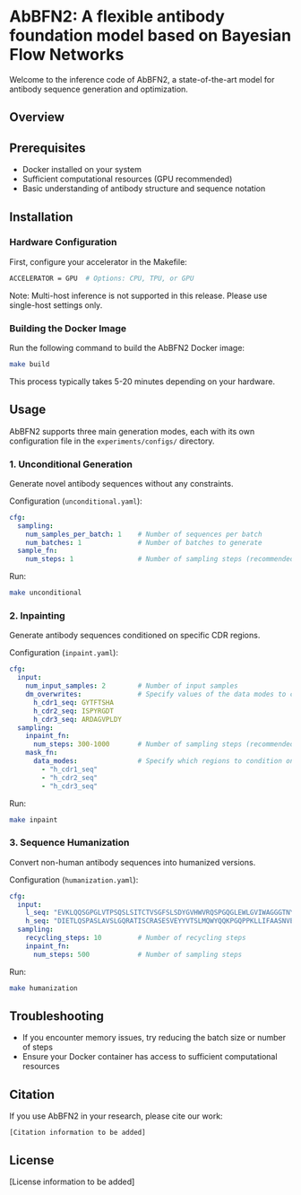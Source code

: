 # AbBFN2: A flexible antibody foundation model based on Bayesian Flow Networks

Welcome to the inference code of AbBFN2, a state-of-the-art model for antibody sequence generation and optimization.

## Overview


## Prerequisites
- Docker installed on your system
- Sufficient computational resources (GPU recommended)
- Basic understanding of antibody structure and sequence notation

## Installation

### Hardware Configuration
First, configure your accelerator in the Makefile:
```bash
ACCELERATOR = GPU  # Options: CPU, TPU, or GPU
```

Note: Multi-host inference is not supported in this release. Please use single-host settings only.

### Building the Docker Image
Run the following command to build the AbBFN2 Docker image:
```bash
make build
```
This process typically takes 5-20 minutes depending on your hardware.

## Usage

AbBFN2 supports three main generation modes, each with its own configuration file in the `experiments/configs/` directory.

### 1. Unconditional Generation
Generate novel antibody sequences without any constraints.

Configuration (`unconditional.yaml`):
```yaml
cfg:
  sampling:
    num_samples_per_batch: 1    # Number of sequences per batch
    num_batches: 1              # Number of batches to generate
  sample_fn:
    num_steps: 1                # Number of sampling steps (recommended: 300-1000)
```

Run:
```bash
make unconditional
```

### 2. Inpainting
Generate antibody sequences conditioned on specific CDR regions.

Configuration (`inpaint.yaml`):
```yaml
cfg:
  input:
    num_input_samples: 2        # Number of input samples
    dm_overwrites:              # Specify values of the data modes to condition on
      h_cdr1_seq: GYTFTSHA
      h_cdr2_seq: ISPYRGDT
      h_cdr3_seq: ARDAGVPLDY
  sampling:
    inpaint_fn:
      num_steps: 300-1000       # Number of sampling steps (recommended: 300-1000)
    mask_fn:
      data_modes:               # Specify which regions to condition on
        - "h_cdr1_seq"
        - "h_cdr2_seq"
        - "h_cdr3_seq"
```

Run:
```bash
make inpaint
```

### 3. Sequence Humanization
Convert non-human antibody sequences into humanized versions.

Configuration (`humanization.yaml`):
```yaml
cfg:
  input:
    l_seq: "EVKLQQSGPGLVTPSQSLSITCTVSGFSLSDYGVHWVRQSPGQGLEWLGVIWAGGGTNYNSALMSRKSISKDNSKSQVFLKMNSLQADDTAVYYCARDKGYSYYYSMDYWGQGTSVTVSS"
    h_seq: "DIETLQSPASLAVSLGQRATISCRASESVEYYVTSLMQWYQQKPGQPPKLLIFAASNVESGVPARFSGSGSGTNFSLNIHPVDEDDVAMYFCQQSRKYVPYTFGGGTKLEIK"
  sampling:
    recycling_steps: 10         # Number of recycling steps
    inpaint_fn:
      num_steps: 500            # Number of sampling steps
```

Run:
```bash
make humanization
```

## Troubleshooting
- If you encounter memory issues, try reducing the batch size or number of steps
- Ensure your Docker container has access to sufficient computational resources

## Citation
If you use AbBFN2 in your research, please cite our work:
```
[Citation information to be added]
```

## License
[License information to be added]
